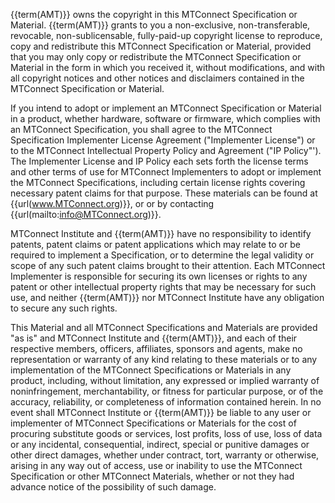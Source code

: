 {{term(AMT)}} owns the copyright in this MTConnect Specification or Material. {{term(AMT)}} grants to you a non-exclusive, non-transferable, revocable, non-sublicensable, fully-paid-up copyright license to reproduce, copy and redistribute this MTConnect Specification or Material, provided that you may only copy or redistribute the MTConnect Specification or Material in the form in which you received it, without modifications, and with all copyright notices and other notices and disclaimers contained in the MTConnect Specification or Material.

If you intend to adopt or implement an MTConnect Specification or Material in a product, whether hardware, software or firmware, which complies with an MTConnect Specification, you shall agree to the MTConnect Specification Implementer License Agreement ("Implementer License") or to the MTConnect Intellectual Property Policy and Agreement ("IP Policy"'). The Implementer License and IP Policy each sets forth the license terms and other terms of use for MTConnect Implementers to adopt or implement the MTConnect Specifications, including certain license rights covering necessary patent claims for that purpose. These materials can be found at {{url(www.MTConnect.org)}}, or or by contacting {{url(mailto:info@MTConnect.org)}}. 

MTConnect Institute and {{term(AMT)}} have no responsibility to identify patents, patent claims or patent applications which may relate to or be required to implement a Specification, or to determine the legal validity or scope of any such patent claims brought to their attention. Each MTConnect Implementer is responsible for securing its own licenses or rights to any patent or other intellectual property rights that may be necessary for such use, and neither {{term(AMT)}} nor MTConnect Institute have any obligation to secure any such rights.

This Material and all MTConnect Specifications and Materials are provided "as is" and MTConnect Institute and {{term(AMT)}}, and each of their respective members, officers, affiliates, sponsors and agents, make no representation or warranty of any kind relating to these materials or to any implementation of the MTConnect Specifications or Materials in any product, including, without limitation, any expressed or implied warranty of noninfringement, merchantability, or fitness for particular purpose, or of the accuracy, reliability, or completeness of information contained herein. In no event shall MTConnect Institute or {{term(AMT)}} be liable to any user or implementer of MTConnect Specifications or Materials for the cost of procuring substitute goods or services, lost profits, loss of use, loss of data or any incidental, consequential, indirect, special or punitive damages or other direct damages, whether under contract, tort, warranty or otherwise, arising in any way out of access, use or inability to use the MTConnect Specification or other MTConnect Materials, whether or not they had advance notice of the possibility of such damage.
